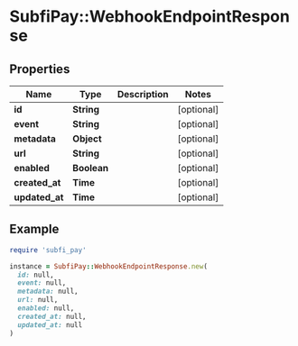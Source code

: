 # SubfiPay::WebhookEndpointResponse

## Properties

| Name | Type | Description | Notes |
| ---- | ---- | ----------- | ----- |
| **id** | **String** |  | [optional] |
| **event** | **String** |  | [optional] |
| **metadata** | **Object** |  | [optional] |
| **url** | **String** |  | [optional] |
| **enabled** | **Boolean** |  | [optional] |
| **created_at** | **Time** |  | [optional] |
| **updated_at** | **Time** |  | [optional] |

## Example

```ruby
require 'subfi_pay'

instance = SubfiPay::WebhookEndpointResponse.new(
  id: null,
  event: null,
  metadata: null,
  url: null,
  enabled: null,
  created_at: null,
  updated_at: null
)
```

